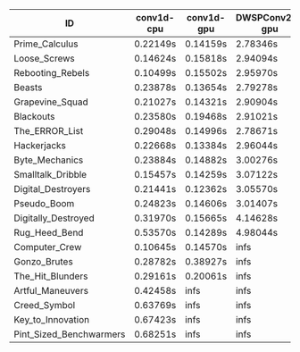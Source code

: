 |ID|conv1d-cpu|conv1d-gpu|DWSPConv2D-gpu|gemm-gpu|avg|
|-|-|-|-|-|-|
|Prime_Calculus|0.22149s|0.14159s|2.78346s|1.65514s|1.20042s|
|Loose_Screws|0.14624s|0.15818s|2.94094s|1.73710s|1.24561s|
|Rebooting_Rebels|0.10499s|0.15502s|2.95970s|1.78679s|1.25163s|
|Beasts|0.23878s|0.13654s|2.79278s|1.84329s|1.25285s|
|Grapevine_Squad|0.21027s|0.14321s|2.90904s|1.76305s|1.25639s|
|Blackouts|0.23580s|0.19468s|2.91021s|1.78124s|1.28048s|
|The_ERROR_List|0.29048s|0.14996s|2.78671s|1.89632s|1.28087s|
|Hackerjacks|0.22668s|0.13384s|2.96044s|1.86566s|1.29665s|
|Byte_Mechanics|0.23884s|0.14882s|3.00276s|1.88875s|1.31980s|
|Smalltalk_Dribble|0.15457s|0.14259s|3.07122s|1.92890s|1.32432s|
|Digital_Destroyers|0.21441s|0.12362s|3.05570s|1.93180s|1.33138s|
|Pseudo_Boom|0.24823s|0.14606s|3.01407s|1.96164s|1.34250s|
|Digitally_Destroyed|0.31970s|0.15665s|4.14628s|2.40263s|1.75632s|
|Rug_Heed_Bend|0.53570s|0.14289s|4.98044s|4.38136s|2.51010s|
|Computer_Crew|0.10645s|0.14570s|infs|4.39946s|infs|
|Gonzo_Brutes|0.28782s|0.38927s|infs|4.39039s|infs|
|The_Hit_Blunders|0.29161s|0.20061s|infs|1.92467s|infs|
|Artful_Maneuvers|0.42458s|infs|infs|4.35595s|infs|
|Creed_Symbol|0.63769s|infs|infs|4.45598s|infs|
|Key_to_Innovation|0.67423s|infs|infs|4.46372s|infs|
|Pint_Sized_Benchwarmers|0.68251s|infs|infs|4.39925s|infs|
